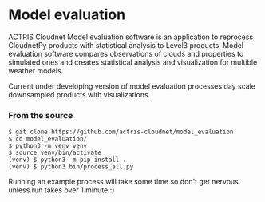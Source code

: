 # Model evaluation

ACTRIS Cloudnet Model evaluation software is an application to reprocess CloudnetPy products with statistical analysis to Level3 products. 
Model evaluation software compares observations of clouds and properties to simulated ones and creates statistical analysis and visualization for multible weather models.

Current under developing version of model evaluation processes day scale downsampled products with visualizations.


### From the source
```
$ git clone https://github.com/actris-cloudnet/model_evaluation
$ cd model_evaluation/
$ python3 -m venv venv
$ source venv/bin/activate
(venv) $ python3 -m pip install .
(venv) $ python3 bin/process_all.py
```

Running an example process will take some time so don't get nervous unless run takes over 1 minute :) 